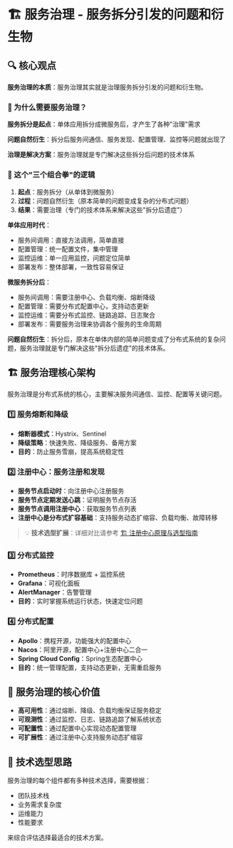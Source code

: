# 🏗️ 服务治理 - 服务拆分引发的问题和衍生物

## 🔍 核心观点

**服务治理的本质**：服务治理其实就是治理服务拆分引发的问题和衍生物。

### 🎯 为什么需要服务治理？

**服务拆分是起点**：单体应用拆分成微服务后，才产生了各种"治理"需求

**问题自然衍生**：拆分后服务间通信、服务发现、配置管理、监控等问题就出现了

**治理是解决方案**：服务治理就是专门解决这些拆分后问题的技术体系

### 🚀 这个"三个组合拳"的逻辑

1. **起点**：服务拆分（从单体到微服务）
2. **过程**：问题自然衍生（原本简单的问题变成复杂的分布式问题）
3. **结果**：需要治理（专门的技术体系来解决这些"拆分后遗症"）

**单体应用时代**：
- 服务间调用：直接方法调用，简单直接
- 配置管理：统一配置文件，集中管理
- 监控运维：单一应用监控，问题定位简单
- 部署发布：整体部署，一致性容易保证

**微服务拆分后**：
- 服务间调用：需要注册中心、负载均衡、熔断降级
- 配置管理：需要分布式配置中心，支持动态更新
- 监控运维：需要分布式监控、链路追踪、日志聚合
- 部署发布：需要服务治理来协调各个服务的生命周期

**问题自然衍生**：拆分后，原本在单体内部的简单问题变成了分布式系统的复杂问题，服务治理就是专门解决这些"拆分后遗症"的技术体系。

## 🏗️ 服务治理核心架构

服务治理是分布式系统的核心，主要解决服务间通信、监控、配置等关键问题。

### 1️⃣ 服务熔断和降级
- **熔断器模式**：Hystrix、Sentinel
- **降级策略**：快速失败、降级服务、备用方案
- **目的**：防止服务雪崩，提高系统稳定性

### 2️⃣ 注册中心：服务注册和发现
- **服务节点启动时**：向注册中心注册服务
- **服务节点定期发送心跳**：证明服务节点存活  
- **服务节点调用注册中心**：获取服务节点列表
- **注册中心是分布式扩容基础**：支持服务动态扩缩容、负载均衡、故障转移

> 💡 **技术选型扩展**：详细对比请参考 [🏗️ 注册中心原理与选型指南](./注册中心原理与选型指南.md)

### 3️⃣ 分布式监控
- **Prometheus**：时序数据库 + 监控系统
- **Grafana**：可视化面板
- **AlertManager**：告警管理
- **目的**：实时掌握系统运行状态，快速定位问题

### 4️⃣ 分布式配置
- **Apollo**：携程开源，功能强大的配置中心
- **Nacos**：阿里开源，配置中心+注册中心二合一
- **Spring Cloud Config**：Spring生态配置中心
- **目的**：统一管理配置，支持动态更新，无需重启服务

## 🎯 服务治理的核心价值

- **高可用性**：通过熔断、降级、负载均衡保证服务稳定
- **可观测性**：通过监控、日志、链路追踪了解系统状态  
- **可配置性**：通过配置中心实现动态配置管理
- **可扩展性**：通过注册中心支持服务动态扩缩容

## 🚀 技术选型思路

服务治理的每个组件都有多种技术选择，需要根据：
- 团队技术栈
- 业务需求复杂度  
- 运维能力
- 性能要求

来综合评估选择最适合的技术方案。



